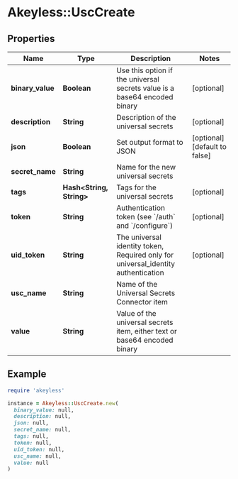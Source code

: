 # Akeyless::UscCreate

## Properties

| Name | Type | Description | Notes |
| ---- | ---- | ----------- | ----- |
| **binary_value** | **Boolean** | Use this option if the universal secrets value is a base64 encoded binary | [optional] |
| **description** | **String** | Description of the universal secrets | [optional] |
| **json** | **Boolean** | Set output format to JSON | [optional][default to false] |
| **secret_name** | **String** | Name for the new universal secrets |  |
| **tags** | **Hash&lt;String, String&gt;** | Tags for the universal secrets | [optional] |
| **token** | **String** | Authentication token (see &#x60;/auth&#x60; and &#x60;/configure&#x60;) | [optional] |
| **uid_token** | **String** | The universal identity token, Required only for universal_identity authentication | [optional] |
| **usc_name** | **String** | Name of the Universal Secrets Connector item |  |
| **value** | **String** | Value of the universal secrets item, either text or base64 encoded binary |  |

## Example

```ruby
require 'akeyless'

instance = Akeyless::UscCreate.new(
  binary_value: null,
  description: null,
  json: null,
  secret_name: null,
  tags: null,
  token: null,
  uid_token: null,
  usc_name: null,
  value: null
)
```

